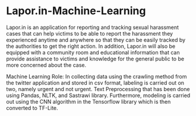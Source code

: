 # Lapor.in-Machine-Learning

Lapor.in is an application for reporting and tracking sexual harassment cases that can help victims to be able to report the harassment they experienced anytime and anywhere so that they can be easily tracked by the authorities to get the right action. In addition, Lapor.in will also be equipped with a community room and educational information that can provide assistance to victims and knowledge for the general public to be more concerned about the case.

Machine Learning Role:
In collecting data using the crawling method from the twitter application and stored in csv format, labeling is carried out on two, namely urgent and not urgent. Text Preprocessing that has been done using Pandas, NLTK, and Sastrawi library. Furthermore, modeling is carried out using the CNN algorithm in the Tensorflow library which is then converted to TF-Lite.
